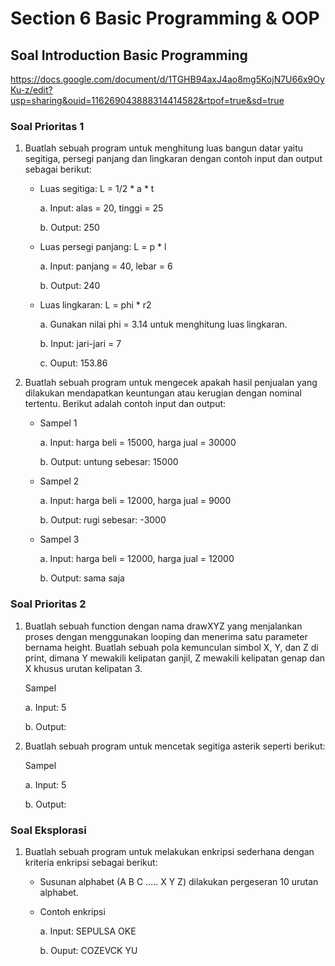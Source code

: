 # Section 6 Basic Programming & OOP

## Soal Introduction Basic Programming

https://docs.google.com/document/d/1TGHB94axJ4ao8mg5KojN7U66x9OyKu-z/edit?usp=sharing&ouid=116269043888314414582&rtpof=true&sd=true 
### Soal Prioritas 1

1. Buatlah sebuah program untuk menghitung luas bangun datar yaitu segitiga, persegi panjang dan lingkaran    dengan contoh input dan output sebagai berikut:
   
   - Luas segitiga: L = 1/2 * a * t
     
     a. Input: alas = 20, tinggi = 25
     
     b. Output: 250
     
   - Luas persegi panjang: L = p * l
     
     a. Input: panjang = 40, lebar = 6
     
     b. Output: 240
     
   - Luas lingkaran: L = phi * r2 
     
     a. Gunakan nilai phi = 3.14 untuk menghitung luas lingkaran.
     
     b. Input: jari-jari = 7
     
     c. Ouput: 153.86


2. Buatlah sebuah program untuk mengecek apakah hasil penjualan yang dilakukan mendapatkan keuntungan         atau kerugian dengan nominal tertentu. Berikut adalah contoh input dan output:
    
    - Sampel 1 
      
      a. Input: harga beli = 15000, harga jual = 30000
      
      b. Output: untung sebesar: 15000
      
    - Sampel 2
      
      a. Input: harga beli = 12000, harga jual = 9000
      
      b. Output: rugi sebesar: -3000
      
    - Sampel 3
      
      a. Input: harga beli = 12000, harga jual = 12000
      
      b. Output: sama saja

 ### Soal Prioritas 2
 
 1. Buatlah sebuah function dengan nama drawXYZ yang menjalankan proses dengan menggunakan looping dan         menerima satu parameter bernama height. Buatlah sebuah pola kemunculan simbol X, Y, dan Z di print,       dimana Y mewakili kelipatan ganjil, Z mewakili kelipatan genap dan X khusus urutan kelipatan 3.

    Sampel
    
    a. Input: 5
      
    b. Output:

2. Buatlah sebuah program untuk mencetak segitiga asterik seperti berikut: 
    
    Sampel
      
    a. Input: 5
      
    b. Output: 

### Soal Eksplorasi
 
 1. Buatlah sebuah program untuk melakukan enkripsi sederhana dengan kriteria enkripsi sebagai berikut: 
    
    - Susunan alphabet (A B C ….. X Y Z) dilakukan pergeseran 10 urutan alphabet.
   
    - Contoh enkripsi
      
      a. Input: SEPULSA OKE
      
      b. Ouput: COZEVCK YU